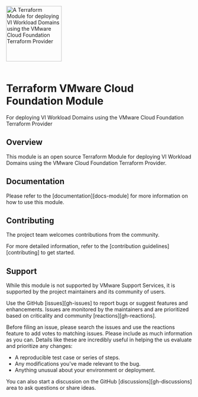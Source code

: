 <!-- markdownlint-disable first-line-h1 no-inline-html -->

<img src=".github/icon-400px.svg" alt="A Terraform Module for deploying VI Workload Domains using the VMware Cloud Foundation Terraform Provider" width="150"></br></br>

# Terraform VMware Cloud Foundation Module 
For deploying VI Workload Domains using the VMware Cloud Foundation Terraform Provider


## Overview

This module is an open source Terraform Module for deploying VI Workload Domains using the VMware Cloud Foundation Terraform Provider.

## Documentation

Please refer to the [documentation][docs-module] for more information on how to use this module.

## Contributing

The project team welcomes contributions from the community.

For more detailed information, refer to the [contribution guidelines][contributing] to get started.

## Support

While this module is not supported by VMware Support Services, it is supported by the project maintainers and its community of users.

Use the GitHub [issues][gh-issues] to report bugs or suggest features and enhancements. Issues are monitored by the maintainers and are prioritized based on criticality and community [reactions][gh-reactions].

Before filing an issue, please search the issues and use the reactions feature to add votes to matching issues. Please include as much information as you can. Details like these are incredibly useful in helping the us evaluate and prioritize any changes:

- A reproducible test case or series of steps.
- Any modifications you've made relevant to the bug.
- Anything unusual about your environment or deployment.

You can also start a discussion on the GitHub [discussions][gh-discussions] area to ask questions or share ideas.
